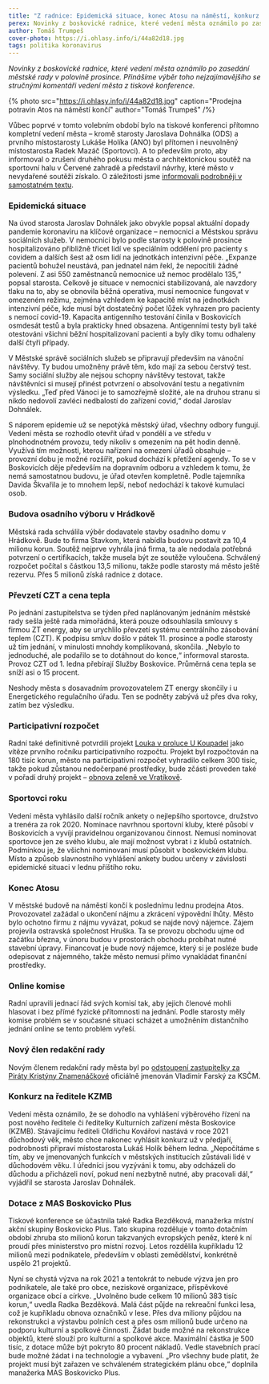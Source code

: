 ```yaml
---
title: "Z radnice: Epidemická situace, konec Atosu na náměstí, konkurz na ředitele KZMB"
perex: Novinky z boskovické radnice, které vedení města oznámilo po zasedání městské rady v polovině prosince. Přinášíme výběr toho nejzajímavějšího.
author: Tomáš Trumpeš
cover-photo: https://i.ohlasy.info/i/44a82d18.jpg
tags: politika koronavirus
---
```


*Novinky z boskovické radnice, které vedení města oznámilo po zasedání městské rady v polovině prosince. Přinášíme výběr toho nejzajímavějšího se stručnými komentáři vedení města z tiskové konference.*

{% photo src="https://i.ohlasy.info/i/44a82d18.jpg" caption="Prodejna potravin Atos na náměstí končí" author="Tomáš Trumpeš" /%}

Vůbec poprvé v tomto volebním období bylo na tiskové konferenci přítomno kompletní vedení města – kromě starosty Jaroslava Dohnálka (ODS) a prvního místostarosty Lukáše Holíka (ANO) byl přítomen i neuvolněný místostarosta Radek Mazáč (Sportovci). A to především proto, aby informoval o zrušení druhého pokusu města o architektonickou soutěž na sportovní halu v Červené zahradě a představil návrhy, které město v nevydařené soutěži získalo. O záležitosti jsme [informovali podrobněji v samostatném textu](https://ohlasy.info/clanky/2020/12/soutez-zrusena.html).

### Epidemická situace

Na úvod starosta Jaroslav Dohnálek jako obvykle popsal aktuální dopady pandemie koronaviru na klíčové organizace – nemocnici a Městskou správu sociálních služeb. V nemocnici bylo podle starosty k polovině prosince hospitalizováno přibližně třicet lidí ve speciálním oddělení pro pacienty s covidem a dalších šest až osm lidí na jednotkách intenzivní péče. „Expanze pacientů bohužel neustává, pan jednatel nám řekl, že nepocítili žádné polevení. Z asi 550 zaměstnanců nemocnice už nemoc prodělalo 135,“ popsal starosta. Celkově je situace v nemocnici stabilizovaná, ale navzdory tlaku na to, aby se obnovila běžná operativa, musí nemocnice fungovat v omezeném režimu, zejména vzhledem ke kapacitě míst na jednotkách intenzivní péče, kde musí být dostatečný počet lůžek vyhrazen pro pacienty s nemocí covid-19. Kapacita antigenního testování činila v Boskovicích osmdesát testů a byla prakticky hned obsazena. Antigenními testy byli také otestováni všichni běžní hospitalizovaní pacienti a byly díky tomu odhaleny další čtyři případy.

V Městské správě sociálních služeb se připravují především na vánoční návštěvy. Ty budou umožněny právě těm, kdo mají za sebou čerstvý test. Samy sociální služby ale nejsou schopny návštěvy testovat, takže návštěvníci si musejí přinést potvrzení o absolvování testu a negativním výsledku. „Teď před Vánoci je to samozřejmě složité, ale na druhou stranu si nikdo nedovolí zavléci nedbalostí do zařízení covid,“ dodal Jaroslav Dohnálek.

S náporem epidemie už se nepotýká městský úřad, všechny odbory fungují. Vedení města se rozhodlo otevřít úřad v pondělí a ve středu v plnohodnotném provozu, tedy nikoliv s omezením na pět hodin denně. Využívá tím možnosti, kterou nařízení na omezení úřadů obsahuje – provozní dobu je možné rozšířit, pokud dochází k přetížení agendy. To se v Boskovicích děje především na dopravním odboru a vzhledem k tomu, že nemá samostatnou budovu, je úřad otevřen kompletně. Podle tajemníka Davida Škvařila je to mnohem lepší, neboť nedochází k takové kumulaci osob. 

### Budova osadního výboru v Hrádkově

Městská rada schválila výběr dodavatele stavby osadního domu v Hrádkově. Bude to firma Stavkom, která nabídla budovu postavit za 10,4 milionu korun. Soutěž nejprve vyhrála jiná firma, ta ale nedodala potřebná potvrzení o certifikacích, takže musela být ze soutěže vyloučena. Schválený rozpočet počítal s částkou 13,5 milionu, takže podle starosty má město ještě rezervu. Přes 5 milionů získá radnice z dotace. 

### Převzetí CZT a cena tepla

Po jednání zastupitelstva se týden před naplánovaným jednáním městské rady sešla ještě rada mimořádná, která pouze odsouhlasila smlouvy s firmou ZT energy, aby se urychlilo převzetí systému centrálního zásobování teplem (CZT). K podpisu smluv došlo v pátek 11. prosince a podle starosty už tím jednání, v minulosti mnohdy komplikovaná, skončila. „Nebylo to jednoduché, ale podařilo se to dotáhnout do konce,“ informoval starosta. Provoz CZT od 1. ledna přebírají Služby Boskovice. Průměrná cena tepla se sníží asi o 15 procent.

Neshody města s dosavadním provozovatelem ZT energy skončily i u Energetického regulačního úřadu. Ten se podněty zabývá už přes dva roky, zatím bez výsledku.

### Participativní rozpočet

Radní také definitivně potvrdili projekt [Louka v proluce U Koupadel](https://ohlasy.info/clanky/2020/12/soutez-zrusena.html) jako vítěze prvního ročníku participativního rozpočtu. Projekt byl rozpočtován na 180 tisíc korun, město na participativní rozpočet vyhradilo celkem 300 tisíc, takže pokud zůstanou nedočerpané prostředky, bude zčásti proveden také v pořadí druhý projekt – [obnova zeleně ve Vratíkově](https://boskovice.pincity.cz/participativni-projekt/6).

### Sportovci roku

Vedení města vyhlásilo další ročník ankety o nejlepšího sportovce, družstvo a trenéra za rok 2020. Nominace navrhnou sportovní kluby, které působí v Boskovicích a vyvíjí pravidelnou organizovanou činnost. Nemusí nominovat sportovce jen ze svého klubu, ale mají možnost vybrat i z klubů ostatních. Podmínkou je, že všichni nominovaní musí působit v boskovickém klubu. Místo a způsob slavnostního vyhlášení ankety budou určeny v závislosti epidemické situaci v lednu příštího roku.

### Konec Atosu

V městské budově na náměstí končí k poslednímu lednu prodejna Atos. Provozovatel zažádal o ukončení nájmu a zkrácení výpovědní lhůty. Město bylo ochotno firmu z nájmu vyvázat, pokud se najde nový nájemce. Zájem projevila ostravská společnost Hruška. Ta se provozu obchodu ujme od začátku března, v únoru budou v prostorách obchodu probíhat nutné stavební úpravy. Financovat je bude nový nájemce, který si je posléze bude odepisovat z nájemného, takže město nemusí přímo vynakládat finanční prostředky.

### Online komise

Radní upravili jednací řád svých komisí tak, aby jejich členové mohli hlasovat i bez přímé fyzické přítomnosti na jednání. Podle starosty měly komise problém se v současné situaci scházet a umožněním distančního jednání online se tento problém vyřeší.

### Nový člen redakční rady

Novým členem redakční rady města byl po [odstoupení zastupitelky za Piráty Kristýny Znamenáčkové](https://ohlasy.info/clanky/2020/12/znamenackova-zpravodaj.html) oficiálně jmenován Vladimír Farský za KSČM.

### Konkurz na ředitele KZMB

Vedení města oznámilo, že se dohodlo na vyhlášení výběrového řízení na post nového ředitele či ředitelky Kulturních zařízení města Boskovice (KZMB). Stávajícímu řediteli Oldřichu Kovářovi nastává v roce 2021 důchodový věk, město chce nakonec vyhlásit konkurz už v předjaří, podrobnosti připraví místostarosta Lukáš Holík během ledna. „Nepočítáme s tím, aby ve jmenovaných funkcích v městských institucích zůstávali lidé v důchodovém věku. I úředníci jsou vyzýváni k tomu, aby odcházeli do důchodu a přicházeli noví, pokud není nezbytně nutné, aby pracovali dál,“ vyjádřil se starosta Jaroslav Dohnálek.

### Dotace z MAS Boskovicko Plus

Tiskové konference se účastnila také Radka Bezděková, manažerka místní akční skupiny Boskovicko Plus. Tato skupina rozděluje v tomto dotačním období zhruba sto milionů korun takzvaných evropských peněz, které k ní proudí přes ministerstvo pro místní rozvoj. Letos rozdělila kupříkladu 12 milionů mezi podnikatele, především v oblasti zemědělství, konkrétně uspělo 21 projektů. 

Nyní se chystá výzva na rok 2021 a tentokrát to nebude výzva jen pro podnikatele, ale také pro obce, neziskové organizace, příspěvkové organizace obcí a církve. „Uvolněno bude celkem 10 milionů 383 tisíc korun,“ uvedla Radka Bezděková. Malá část půjde na rekreační funkci lesa, což je kupříkladu obnova označníků v lese. Přes dva miliony půjdou na rekonstrukci a výstavbu polních cest a přes osm milionů bude určeno na podporu kulturní a spolkové činnosti. Žádat bude možné na rekonstrukce objektů, které slouží pro kulturní a spolkové akce. Maximální částka je 500 tisíc, z dotace může být pokryto 80 procent nákladů. Vedle stavebních prací bude možné žádat i na technologie a vybavení. „Pro všechny bude platit, že projekt musí být zařazen ve schváleném strategickém plánu obce,“ doplnila manažerka MAS Boskovicko Plus.
